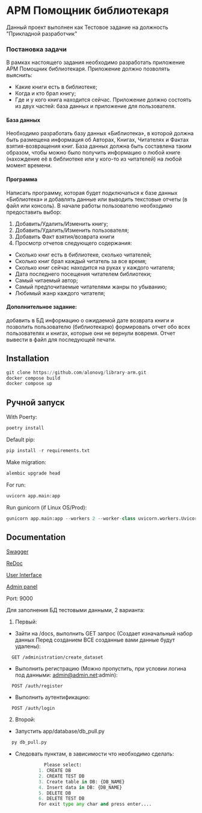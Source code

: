 
# АРМ Помощник библиотекаря
Данный проект выполнен как Тестовое задание на должность "Прикладной разработчик"

### Постановка задачи
В рамках настоящего задания необходимо разработать приложение АРМ Помощник библиотекаря. Приложение должно позволять выяснить:
- Какие книги есть в библиотеке;
- Когда и кто брал книгу;
- Где и у кого книга находится сейчас.
Приложение должно состоять из двух частей: база данных и приложение для пользователя.

#### База данных
Необходимо разработать базу данных «Библиотека», в которой должна быть размещена информация об Авторах, Книгах, Читателях и Фактах взятия-возвращения книг. База данных должна быть составлена таким образом, чтобы можно было получить информацию о любой книге (нахождение её в библиотеке или у кого-то из читателей) на любой момент времени.

#### Программа
Написать программу, которая будет подключаться к базе данных «Библиотека» и добавлять данные или выводить текстовые отчеты (в файл или консоль).
В начале работы пользователю необходимо предоставить выбор:
1. Добавить/Удалить/Изменить книгу;
2. Добавить/Удалить/Изменить пользователя;
3. Добавить Факт взятия/возврата книги
4. Просмотр отчетов следующего содержания:
- Сколько книг есть в библиотеке, сколько читателей;
- Сколько книг брал каждый читатель за все время;
- Сколько книг сейчас находится на руках у каждого читателя;
- Дата последнего посещения читателем библиотеки;
- Самый читаемый автор;
- Самый предпочитаемые читателями жанры по убыванию;
- Любимый жанр каждого читателя;

#### Дополнительное задание: 
добавить в БД информацию о ожидаемой дате возврата книги и позволить пользователю (библиотекарю) формировать отчет обо всех пользователях и книгах, которые они не вернули вовремя. Отчет вывести в файл для последующей печати.






## Installation

```python
git clone https://github.com/alonovg/library-arm.git
docker compose build
docker compose up
```


## Ручной запуск
With Poerty:
```python
poetry install
```
Default pip:
```python
pip install -r requirements.txt
```
Make migration:
```python
alembic upgrade head
```
For run:
```python
uvicorn app.main:app
```
Run gunicorn (if Linux OS/Prod):
```python
gunicorn app.main:app --workers 2 --worker-class uvicorn.workers.UvicornWorker --bind=0.0.0.0:8000
```

## Documentation

[Swagger](http://127.0.0.1:9000/docs#/)

[ReDoc](http://127.0.0.1:9000/redoc/)

[User Interface](http://127.0.0.1:9000/ui/)

[Admin panel](http://127.0.0.1:9000/admin/)

Port: 9000

Для заполнения БД тестовыми данными, 2 варианта:
1. Первый:
- Зайти на /docs, выполнить GET запрос (Создает изначальный набор данных Перед созданием ВСЕ созданные вами данные будут удалены):
```http
  GET /administration/create_dataset
```
- Выполнить регистрацию (Можно пропустить, при условии логина под данными: admin@admin.net:admin):
```http
  POST /auth/register
```
- Выполнить аутентификацию:
```http
  POST /auth/login
```
2. Второй:
- Запустить app/database/db_pull.py
```python
  py db_pull.py
```
- Следовать пунктам, в зависимости что необходимо сделать:
```python
              Please select:
            1. CREATE DB
            2. CREATE TEST DB
            3. Create table in DB: {DB_NAME}
            4. Insert data in DB: {DB_NAME}
            5. DELETE DB
            6. DELETE TEST DB
            For exit type any char and press enter....
```